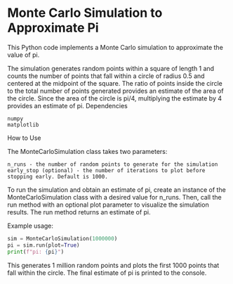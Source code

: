# Monte Carlo Simulation to Approximate Pi
This Python code implements a Monte Carlo simulation to approximate the value of pi.

The simulation generates random points within a square of length 1 and counts the number of points that fall within a circle of radius 0.5 and centered at the midpoint of the square. The ratio of points inside the circle to the total number of points generated provides an estimate of the area of the circle. Since the area of the circle is pi/4, multiplying the estimate by 4 provides an estimate of pi.
Dependencies

    numpy
    matplotlib

How to Use

The MonteCarloSimulation class takes two parameters:

    n_runs - the number of random points to generate for the simulation
    early_stop (optional) - the number of iterations to plot before stopping early. Default is 1000.

To run the simulation and obtain an estimate of pi, create an instance of the MonteCarloSimulation class with a desired value for n_runs. Then, call the run method with an optional plot parameter to visualize the simulation results. The run method returns an estimate of pi.

Example usage:

```python
sim = MonteCarloSimulation(1000000)
pi = sim.run(plot=True)
print(f"pi: {pi}")
```

This generates 1 million random points and plots the first 1000 points that fall within the circle. The final estimate of pi is printed to the console.
